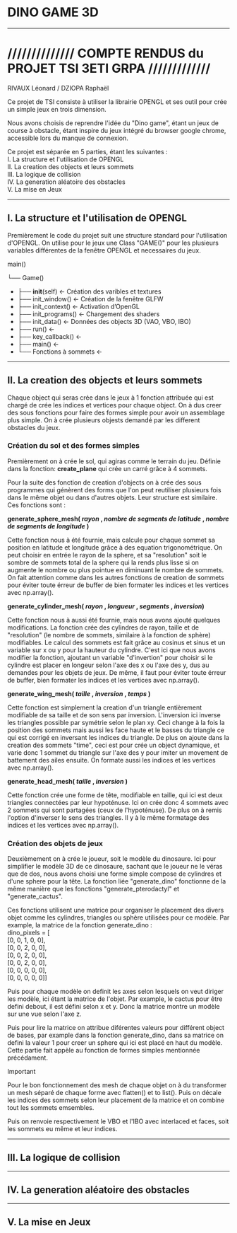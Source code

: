 # DINO GAME 3D
_____________________________________________________

# ////////////// COMPTE RENDUS du PROJET TSI 3ETI GRPA /////////////

RIVAUX Léonard / DZIOPA Raphaël

Ce projet de TSI consiste à utiliser la librairie OPENGL
et ses outil pour crée un simple jeux en trois dimension.

Nous avons choisis de reprendre l'idée du "Dino game", étant un 
jeux de course à obstacle, étant inspire du jeux intégré du browser
google chrome, accessible lors du manque de connexion.


Ce projet est séparée en 5 parties, étant les suivantes :\
I. La structure et l'utilisation de OPENGL\
II. La creation des objects et leurs sommets\
III. La logique de collision\
IV. La generation aléatoire des obstacles\
V. La mise en Jeux

_____________________________________________________
## I. La structure et l'utilisation de OPENGL

Premièrement le code du projet suit une structure standard pour l'utilisation d'OPENGL.
On utilise pour le jeux une Class "GAME()" pour les plusieurs variables différentes de 
la fenêtre OPENGL et necessaires du jeux.

main()

└── Game()
- ├── __init__(self)		← Création des varibles et textures	
- ├── init_window()		← Création de la fenêtre GLFW
- ├── init_context()     	← Activation d’OpenGL
- ├── init_programs()    	← Chargement des shaders
- ├── init_data()        	← Données des objects 3D (VAO, VBO, IBO) 
- ├── run()			← 
- ├── key_callback()		← 
- ├── main()			← 
- └── Fonctions à sommets	← 



_____________________________________________________
## II. La creation des objects et leurs sommets

Chaque object qui seras crée dans le jeux à 1 fonction attribuée qui est chargé 
de crée les indices et vertices pour chaque object. On à dus creer des sous fonctions 
pour faire des formes simple pour avoir un assemblage plus simple. On à crée plusieurs 
objests demandé par les different obstacles du jeux.

### Création du sol et des formes simples ###

Premièrement on à crée le sol, qui agiras comme le terrain du jeu.
Définie dans la fonction: **create_plane** qui crée un carré grâce à 4 sommets.

Pour la suite des fonction de creation d'objects on à crée des sous programmes
qui génèrent des forms que l'on peut reutiliser plusieurs fois dans le même objet
ou dans d'autres objets. Leur structure est similaire. Ces fonctions sont :

**generate_sphere_mesh( _rayon_ , _nombre de segments de latitude_ , _nombre de segments de longitude_ )** 

Cette fonction nous à été fournie, mais calcule pour chaque sommet sa position en 
latitude et longitude grâce à des equation trigonométrique. On peut choisir en entrée 
le rayon de la sphere, et sa "resolution" soit le sombre de sommets total de la 
sphere qui la rends plus lisse si on augmente le nombre ou plus pointue en diminuant 
le nombre de sommets.
On fait attention comme dans les autres fonctions de creation de sommets pour éviter 
toute érreur de buffer de bien formater les indices et les vertices avec np.array().

**generate_cylinder_mesh( _rayon_ , _longueur_ , _segments_ , _inversion_)**

Cette fonction nous à aussi été fournie, mais nous avons ajouté quelques modifications.
La fonction crée des cylindres de rayon, taille et de "resolution" (le nombre de sommets,
similaire à la fonction de sphère) modifiables. Le calcul des sommets est fait grâce au 
cosinus et sinus et un variable sur x ou y pour la hauteur du cylindre. C'est ici que 
nous avons modifier la fonction, ajoutant un variable "d'invertion" pour choisir si le
cylindre est placer en longeur selon l'axe des x ou l'axe des y, dus au demandes pour 
les objets de jeux.
De même, il faut pour éviter toute érreur de buffer, bien formater les indices et les 
vertices avec np.array().

**generate_wing_mesh( _taille_ , _inversion_ , _temps_ )**

Cette fonction est simplement la creation d'un triangle entièrement modifiable de sa
taille et de son sens par inversion. L'inversion ici inverse les triangles possible
par symétrie selon le plan xy. Ceci change à la fois la position des sommets mais 
aussi les face haute et le basses du triangle ce qui est corrigé en inversant les
indices du triangle. De plus on ajoute dans la creation des sommets "time", ceci 
est pour crée un object dynamique, et varie donc 1 sommet du triangle sur l'axe
des y pour imiter un movement de battement des ailes ensuite. On formate aussi les 
indices et les vertices avec np.array().

**generate_head_mesh( _taille_ , _inversion_ )**

Cette fonction crée une forme de tête, modifiable en taille, qui ici est deux triangles 
connectées par leur hypoténuse. Ici on crée donc 4 sommets avec 2 sommets qui sont 
partagées (ceux de l'hypoténuse). De plus on à remis l'option d'inverser le sens des 
triangles. Il y à le même formatage des indices et les vertices avec np.array().

### Création des objets de jeux ###

Deuxièmement on à crée le joueur, soit le modèle du dinosaure. Ici pour simplifier
le modèle 3D de ce dinosaure, sachant que le joueur ne le véras que de dos, nous
avons choisi une forme simple compose de cylindres et d'une sphere pour la tête.
La fonction liée "generate_dino" fonctionne de la même manière que les fonctions
"generate_pterodactyl" et "generate_cactus".

Ces fonctions utilisent une matrice pour organiser le placement des divers objet
comme les cylindres, triangles ou sphère utilisées pour ce modèle. Par example, 
la matrice de la fonction generate_dino :\
dino_pixels = [\
        [0, 0, 1, 0, 0],\
        [0, 0, 2, 0, 0],\
        [0, 0, 2, 0, 0],\
        [0, 0, 2, 0, 0],\
        [0, 0, 0, 0, 0],\
        [0, 0, 0, 0, 0]]

Puis pour chaque modèle on definit les axes selon lesquels on veut diriger les modèle, 
ici étant la matrice de l'objet. Par example, le cactus pour être defini debout, il
est défini selon x et y. Donc la matrice montre un modèle sur une vue selon l'axe z. 

Puis pour lire la matrice on attribue diférentes valeurs pour différent object 
de bases, par example dans la fonction generate_dino, dans sa matrice on defini 
la valeur 1 pour creer un sphere qui ici est placé en haut du modèle. Cette partie
fait appèle au fonction de formes simples mentionnée précédament.
> [!IMPORTANT]
> Pour le bon fonctionnement des mesh de chaque objet on à du transformer un mesh
> séparé de chaque forme avec flatten() et to list().
> Puis on décale les indices des sommets selon leur placement de la matrice et on combine
> tout les sommets emsembles.

Puis on renvoie respectivement le VBO et l'IBO avec interlaced et faces, soit les
sommets eu même et leur indices.

_____________________________________________________
## III. La logique de collision

_____________________________________________________
## IV. La generation aléatoire des obstacles

_____________________________________________________
## V. La mise en Jeux
